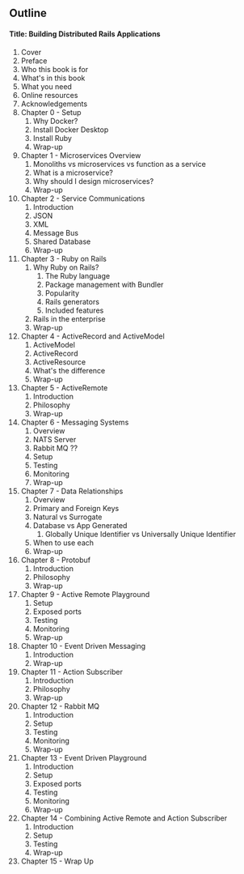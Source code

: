 ## Outline

#### Title: Building Distributed Rails Applications

1. Cover
1. Preface
1. Who this book is for
1. What's in this book
1. What you need
1. Online resources
1. Acknowledgements
1. Chapter 0 - Setup
   1. Why Docker?
   1. Install Docker Desktop
   1. Install Ruby
   1. Wrap-up
1. Chapter 1 - Microservices Overview
   1. Monoliths vs microservices vs function as a service
   1. What is a microservice?
   1. Why should I design microservices?
   1. Wrap-up
1. Chapter 2 - Service Communications
   1. Introduction
   1. JSON
   1. XML
   1. Message Bus
   1. Shared Database
   1. Wrap-up
1. Chapter 3 - Ruby on Rails
   1. Why Ruby on Rails?
      1. The Ruby language
      1. Package management with Bundler
      1. Popularity
      1. Rails generators
      1. Included features
   1. Rails in the enterprise
   1. Wrap-up
1. Chapter 4 - ActiveRecord and ActiveModel
   1. ActiveModel
   1. ActiveRecord
   1. ActiveResource
   1. What's the difference
   1. Wrap-up
1. Chapter 5 - ActiveRemote
   1. Introduction
   1. Philosophy
   1. Wrap-up
1. Chapter 6 - Messaging Systems
   1. Overview
   1. NATS Server
   1. Rabbit MQ ??
   1. Setup
   1. Testing
   1. Monitoring
   1. Wrap-up
1. Chapter 7 - Data Relationships
   1. Overview
   1. Primary and Foreign Keys
   1. Natural vs Surrogate
   1. Database vs App Generated
      1. Globally Unique Identifier vs Universally Unique Identifier
   1. When to use each
   1. Wrap-up
1. Chapter 8 - Protobuf
   1. Introduction
   1. Philosophy
   1. Wrap-up
1. Chapter 9 - Active Remote Playground
   1. Setup
   1. Exposed ports
   1. Testing
   1. Monitoring
   1. Wrap-up
1. Chapter 10 - Event Driven Messaging
   1. Introduction
   1. Wrap-up
1. Chapter 11 - Action Subscriber
   1. Introduction
   1. Philosophy
   1. Wrap-up
1. Chapter 12 - Rabbit MQ
   1. Introduction
   1. Setup
   1. Testing
   1. Monitoring
   1. Wrap-up
1. Chapter 13 - Event Driven Playground
   1. Introduction
   1. Setup
   1. Exposed ports
   1. Testing
   1. Monitoring
   1. Wrap-up
1. Chapter 14 - Combining Active Remote and Action Subscriber
   1. Introduction
   1. Setup
   1. Testing
   1. Wrap-up
1. Chapter 15 - Wrap Up

